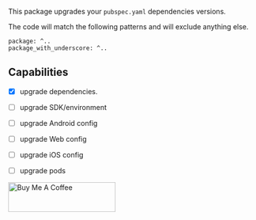 This package upgrades your ```pubspec.yaml``` dependencies versions.

The code will match the following patterns and will exclude anything else.
```
package: ^.. 
package_with_underscore: ^..
```
## Capabilities
- [x] upgrade dependencies.
- [ ] upgrade SDK/environment
- [ ] upgrade Android config
- [ ] upgrade Web config
- [ ] upgrade iOS config
- [ ] upgrade pods


<a href="https://www.buymeacoffee.com/pmakz" target="_blank"><img src="https://cdn.buymeacoffee.com/buttons/v2/default-yellow.png" alt="Buy Me A Coffee" style="height: 60px !important;width: 217px !important;" ></a>
